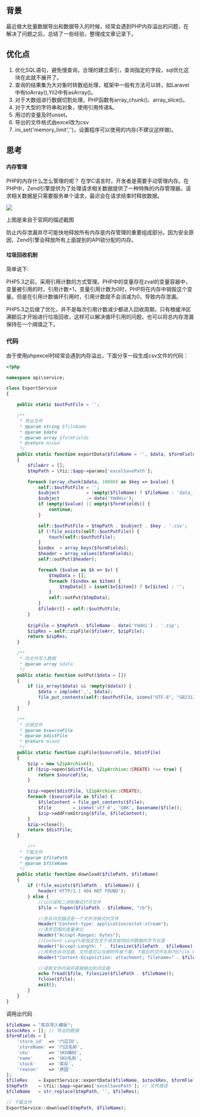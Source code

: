## 背景

最近做大批量数据导出和数据导入的时候，经常会遇到PHP内存溢出的问题，在解决了问题之后，总结了一些经验，整理成文章记录下。

## 优化点
1. 优化SQL语句，避免慢查询，合理的建立索引，查询指定的字段，sql优化这块在此就不展开了。
2. 查询的结果集为大对象时转数组处理，框架中一般有方法可以转，如Laravel中有toArray(),Yii2中有asArray()。
3. 对于大数组进行数据切割处理，PHP函数有array_chunk()、array_slice()。
4. 对于大型的字符串和对象，使用引用传递&。
5. 用过的变量及时unset。
6. 导出的文件格式由excel改为csv
7. ini_set('memory_limit','')，设置程序可以使用的内存(不建议这样做)。

## 思考
#### 内存管理

PHP的内存什么怎么管理的呢？
在学C语言时，开发者是需要手动管理内存。在PHP中，Zend引擎提供为了处理请求相关数据提供了一种特殊的内存管理器。请求相关数据是只需要服务单个请求，最迟会在请求结束时释放数据。

![](https://tsmliyun.github.io/styles/images/php-memory.png)

上图是来自于官网的描述截图

防止内存泄漏并尽可能快地释放所有内存是内存管理的重要组成部分。因为安全原因，Zend引擎会释放所有上面提到的API锁分配的内存。

#### 垃圾回收机制

简单说下:

PHP5.3之前，采用引用计数的方式管理。PHP中的变量存在zval的变量容器中，变量被引用的时，引用计数+1，变量引用计数为0时，PHP将在内存中销毁这个变量。但是在引用计数循环引用时，引用计数就不会消减为0，导致内存泄漏。

PHP5.3之后做了优化，并不是每次引用计数减少都进入回收周期，只有根缓冲区满额后才开始进行垃圾回收，这样可以解决循环引用的问题，也可以将总内存泄漏保持在一个阈值之下。

### 代码

由于使用phpexcel时经常会遇到内存溢出，下面分享一段生成csv文件的代码：

```php
<?php

namespace api\service;

class ExportService
{

    public static $outPutFile = '';

    /**
     * 导出文件
     * @param string $fileName
     * @param $data
     * @param array $formFields
     * @return mixed
     */
    public static function exportData($fileName = '', $data, $formFields = [])
    {
        $fileArr = [];
        $tmpPath = \Yii::$app->params['excelSavePath'];

        foreach (array_chunk($data, 10000) as $key => $value) {
            self::$outPutFile = '';
            $subject          = !empty($fileName) ? $fileName : 'data_';
            $subject          .= date('YmdHis');
            if (empty($value) || empty($formFields)) {
                continue;
            }

            self::$outPutFile = $tmpPath . $subject . $key . '.csv';
            if (!file_exists(self::$outPutFile)) {
                touch(self::$outPutFile);
            }
            $index  = array_keys($formFields);
            $header = array_values($formFields);
            self::outPut($header);

            foreach ($value as $k => $v) {
                $tmpData = [];
                foreach ($index as $item) {
                    $tmpData[] = isset($v[$item]) ? $v[$item] : '';
                }
                self::outPut($tmpData);
            }
            $fileArr[] = self::$outPutFile;
        }
        
        $zipFile = $tmpPath . $fileName . date('YmdHi') . '.zip';
        $zipRes = self::zipFile($fileArr, $zipFile);
        return $zipRes;
    }

    /**
     * 向文件写入数据
     * @param array $data
     */
    public static function outPut($data = [])
    {
        if (is_array($data) && !empty($data)) {
            $data = implode(',', $data);
            file_put_contents(self::$outPutFile, iconv("UTF-8", "GB2312//IGNORE", $data) . PHP_EOL, FILE_APPEND);
        }
    }

    /**
     * 压缩文件
     * @param $sourceFile
     * @param $distFile
     * @return mixed
     */
    public static function zipFile($sourceFile, $distFile)
    {
        $zip = new \ZipArchive();
        if ($zip->open($distFile, \ZipArchive::CREATE) !== true) {
            return $sourceFile;
        }

        $zip->open($distFile, \ZipArchive::CREATE);
        foreach ($sourceFile as $file) {
            $fileContent = file_get_contents($file);
            $file        = iconv('utf-8', 'GBK', basename($file));
            $zip->addFromString($file, $fileContent);
        }
        $zip->close();
        return $distFile;
    }
    
        /**
     * 下载文件
     * @param $filePath
     * @param $fileName
     */
    public static function download($filePath, $fileName)
    {
        if (!file_exists($filePath . $fileName)) {
            header('HTTP/1.1 404 NOT FOUND');
        } else {
            //以只读和二进制模式打开文件
            $file = fopen($filePath . $fileName, "rb");

            //告诉浏览器这是一个文件流格式的文件
            Header("Content-type: application/octet-stream");
            //请求范围的度量单位
            Header("Accept-Ranges: bytes");
            //Content-Length是指定包含于请求或响应中数据的字节长度
            Header("Accept-Length: " . filesize($filePath . $fileName));
            //用来告诉浏览器，文件是可以当做附件被下载，下载后的文件名称为$file_name该变量的值
            Header("Content-Disposition: attachment; filename=" . $fileName);

            //读取文件内容并直接输出到浏览器
            echo fread($file, filesize($filePath . $fileName));
            fclose($file);
            exit();
        }
    }
}			
```

调用出代码

```php
$fileName = "库存导入模板";
$stockRes = []; // 导出的数据
$formFields = [
    'store_id'  => '门店ID',
    'storeName' => '门店名称',
    'sku'       => 'SKU编码',
    'name'      => 'SKU名称',
    'stock'     => '库存',
    'reason'    => '原因'
];
$fileRes    = ExportService::exportData($fileName, $stockRes, $formFields);
$tmpPath    = \Yii::$app->params['excelSavePath']; // 文件路径
$fileName   = str_replace($tmpPath, '', $fileRes);

// 下载文件
ExportService::download($tmpPath, $fileName);
```

